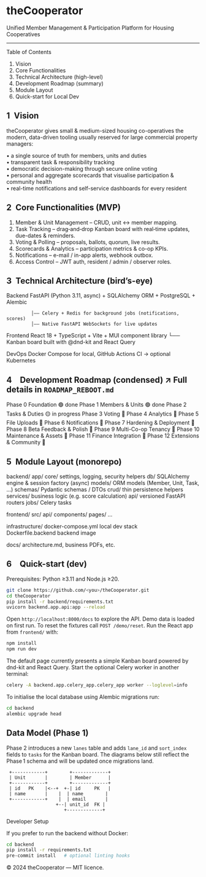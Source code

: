# theCooperator

Unified Member Management & Participation Platform for Housing Cooperatives

--------------------------------------------------------------------------------

Table of Contents
1. Vision
2. Core Functionalities
3. Technical Architecture (high-level)
4. Development Roadmap (summary)
5. Module Layout
6. Quick-start for Local Dev


1 Vision
-----------
theCooperator gives small & medium-sized housing co-operatives the modern,
data-driven tooling usually reserved for large commercial property managers:

• a single source of truth for members, units and duties  
• transparent task & responsibility tracking  
• democratic decision-making through secure online voting  
• personal and aggregate scorecards that visualise participation & community
  health  
• real-time notifications and self-service dashboards for every resident


2 Core Functionalities (MVP)
---------------------------
1. Member & Unit Management – CRUD, unit ↔ member mapping.
2. Task Tracking – drag‑and‑drop Kanban board with real‑time updates, due-dates & reminders.
3. Voting & Polling – proposals, ballots, quorum, live results.
4. Scorecards & Analytics – participation metrics & co-op KPIs.
5. Notifications – e-mail / in-app alerts, webhook outbox.
6. Access Control – JWT auth, resident / admin / observer roles.


3 Technical Architecture (bird’s-eye)
------------------------------------

Backend   FastAPI (Python 3.11, async)  + SQLAlchemy ORM + PostgreSQL + Alembic

             │—— Celery + Redis for background jobs (notifications, scores)  
             │—— Native FastAPI WebSockets for live updates

Frontend  React 18 + TypeScript + Vite + MUI component library
         └── Kanban board built with @dnd-kit and React Query

DevOps    Docker Compose for local, GitHub Actions CI → optional Kubernetes



4 Development Roadmap (condensed)  ↗ Full details in `ROADMAP_REBOOT.md`
-------------------------------------------------------------------------

Phase 0   Foundation              🟢 done
Phase 1   Members & Units         🟢 done
Phase 2   Tasks & Duties          🟡 in progress
Phase 3   Voting                  🔴
Phase 4   Analytics               🔴
Phase 5   File Uploads            🔴
Phase 6   Notifications           🔴
Phase 7   Hardening & Deployment  🔴
Phase 8   Beta Feedback & Polish  🔴
Phase 9   Multi-Co-op Tenancy     🔴
Phase 10  Maintenance & Assets    🔴
Phase 11  Finance Integration     🔴
Phase 12  Extensions & Community  🔴

5 Module Layout (monorepo)
--------------------------

backend/
  app/
    core/      settings, logging, security helpers
    db/        SQLAlchemy engine & session factory (async)
    models/    ORM models (Member, Unit, Task, …)
    schemas/   Pydantic schemas / DTOs
    crud/      thin persistence helpers
    services/  business logic (e.g. score calculation)
    api/       versioned FastAPI routers
    jobs/      Celery tasks

frontend/
  src/ api/ components/ pages/ …

infrastructure/
  docker-compose.yml    local dev stack  
  Dockerfile.backend    backend image

docs/ architecture.md, business PDFs, etc.


6 Quick-start (dev)
-------------------
Prerequisites: Python ≥3.11 and Node.js ≥20.

```bash
git clone https://github.com/<you>/theCooperator.git
cd theCooperator
pip install -r backend/requirements.txt
uvicorn backend.app.api:app --reload
```

Open `http://localhost:8000/docs` to explore the API. Demo data is loaded on
first run. To reset the fixtures call `POST /demo/reset`.
Run the React app from `frontend/` with:

```bash
npm install
npm run dev
```

The default page currently presents a simple Kanban board powered by dnd-kit and React Query.
Start the optional Celery worker in another terminal:

```bash
celery -A backend.app.celery_app.celery_app worker --loglevel=info
```

To initialise the local database using Alembic migrations run:

```bash
cd backend
alembic upgrade head
```

## Data Model (Phase 1)

Phase 2 introduces a new `lanes` table and adds `lane_id` and `sort_index` fields to `tasks`
for the Kanban board. The diagrams below still reflect the Phase 1 schema and will be updated
once migrations land.

```
 +------------+        +-------------+
 | Unit       |        | Member      |
 +------------+        +-------------+
 | id   PK    |<--+  +-| id     PK   |
 | name       |    |  | name        |
 +------------+    |  | email       |
                  +--| unit_id  FK |
                     +-------------+
```

Developer Setup

If you prefer to run the backend without Docker:

```bash
cd backend
pip install -r requirements.txt
pre-commit install   # optional linting hooks
```

© 2024 theCooperator — MIT licence.
